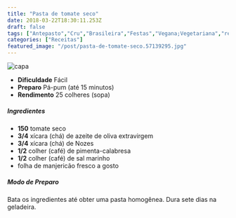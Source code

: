 ```yaml
---
title: "Pasta de tomate seco"
date: 2018-03-22T18:30:11.253Z
draft: false
tags: ["Antepasto","Cru","Brasileira","Festas","Vegana;Vegetariana","receita fácil","receita light;","receita sem glúten","receita sem lactose","receita simples e saudável","tomate"]
categories: ["Receitas"]
featured_image: "/post/pasta-de-tomate-seco.57139295.jpg"
---
```


![capa](/post/pasta-de-tomate-seco.57139295.jpg)

*   **Dificuldade** Fácil
*   **Preparo** Pá-pum (até 15 minutos)
*   **Rendimento** 25 colheres (sopa)

##### Ingredientes

*   **150** tomate seco
*   **3/4** xícara (chá) de azeite de oliva extravirgem
*   **3/4** xícara (chá) de Nozes
*   **1/2** colher (café) de pimenta-calabresa
*   **1/2** colher (café) de sal marinho
*   folha de manjericão fresco a gosto

##### Modo de Preparo

Bata os ingredientes até obter uma pasta homogênea. Dura sete dias na geladeira.
